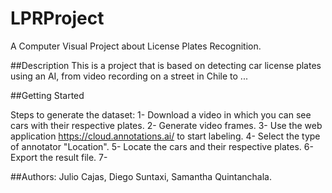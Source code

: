 # LPRProject
A Computer Visual Project about License Plates Recognition.

##Description
This is a project that is based on detecting car license plates using an AI, from video recording on a street in Chile to ...

##Getting Started

Steps to generate the dataset:
1- Download a video in which you can see cars with their respective plates.
2- Generate video frames.
3- Use the web application https://cloud.annotations.ai/ to start labeling.
4- Select the type of annotator "Location".
5- Locate the cars and their respective plates.
6- Export the result file.
7- 



##Authors: Julio Cajas, Diego Suntaxi, Samantha Quintanchala.
